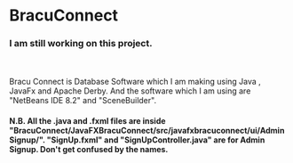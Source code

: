 # BracuConnect
### I am still working on this project.
<br>
<br>
Bracu Connect is Database Software which I am making using Java , JavaFx and Apache Derby.
And the software which I am using are "NetBeans IDE 8.2" and "SceneBuilder".
<br>


#### N.B. All the .java and .fxml files are inside "BracuConnect/JavaFXBracuConnect/src/javafxbracuconnect/ui/AdminSignup/".   "SignUp.fxml" and "SignUpController.java" are for Admin Signup. Don't get confused by the names.



